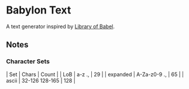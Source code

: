 # Babylon Text

A text generator inspired by [Library of Babel](https://libraryofbabel.info/).

## Notes

### Character Sets

| Set      | Chars          | Count |
| LoB      | a-z .,         | 29    |
| expanded | A-Za-z0-9 .,   | 65    |
| ascii    | 32-126 128-165 | 128   |
